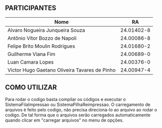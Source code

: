## PARTICIPANTES
| Nome                            | RA         |
|---------------------------------|------------|
| Alvaro Nogueira Junqueira Souza	| 24.01402-8 |
| Antônio Vítor Bozzo de Napoli   | 24.00086-8 |
| Felipe Brito Moulin Rodrigues   | 24.01680-2 |
| Guilherme Viana Fim             | 24.00689-0 |
| Luan Camara Lopes	              | 24.00376-0 |
| Victor Hugo Gaetano Oliveira Tavares de Pinho | 24.00947-4 |

## COMO UTILIZAR
Para rodar o codigo basta compilar os códigos e executar o SistemaFilaImpressao ou SistemaPilhaReimpressao. 
O carregamento de arquivos é feito pelo codigo, não precisa direciona-lo ao arquivo ao rodar o codigo. De tal forma que o arquivos serão carregados automaticamente quando clicar em "carregar arquivos" no menu de opções.

